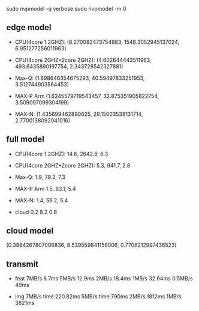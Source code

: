 
sudo nvpmodel -q verbose
sudo nvpmodel -m 0

## edge model
- CPU(4core 1.2GHZ):
(8.270082473754883, 1548.3052945137024, 6.951277256011963)
- CPU(4core 2GHZ+2core 2GHZ):
(4.602644443511963, 493.6435890197754, 2.343728542327881)

- Max-Q:
(1.898646354675293, 40.59497833251953, 3.512744903564453)
- MAX-P Arm
(1.6245579719543457, 32.875351905822754, 3.509097099304199)
- MAX-N:
(1.435699462890625, 29.15003538131714, 2.7700138092041016)

## full model
- CPU(4core 1.2GHZ):
14.6, 2642.6, 6.3
- CPU(4core 2GHZ+2core 2GHZ):
5.3, 941.7, 2.8

- Max-Q:
1.9, 79.3, 7.3
- MAX-P Arm
1.5, 63.1, 5.4
- MAX-N:
1.4, 56.2, 5.4

- cloud
0.2 8.2 0.8
## cloud model
(0.3884267807006836, 8.539559841156006, 0.7706212997436523)
## transmit
- feat
7MB/s 8.7ms
5MB/s 12.9ms
2MB/s 18.4ms
1MB/s 32.64ms
0.5MB/s 49ms

- img
7MB/s time:220.82ms
5MB/s time:790ms
2MB/s 1812ms
1MB/s 3821ms

